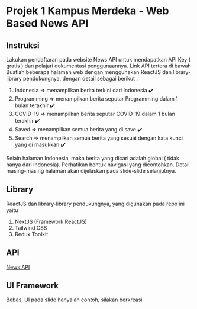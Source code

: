 # Projek 1 Kampus Merdeka - Web Based News API

## Instruksi
Lakukan pendaftaran pada website News API untuk mendapatkan API Key ( gratis ) dan pelajari
dokumentasi penggunaannya. Link API tertera di bawah
Buatlah beberapa halaman web dengan menggunakan ReactJS dan library-library pendukungnya,
dengan detail sebagai berikut :
1. Indonesia => menampilkan berita terkini dari Indonesia :heavy_check_mark:
2. Programming => menampilkan berita seputar Programming dalam 1 bulan terakhir :heavy_check_mark:
3. COVID-19 => menampilkan berita seputar COVID-19 dalam 1 bulan terakhir :heavy_check_mark:
4. Saved => menampilkan semua berita yang di save :heavy_check_mark:
5. Search => menampilkan semua berita yang sesuai dengan kata kunci yang di masukkan :heavy_check_mark:

Selain halaman Indonesia, maka berita yang dicari adalah global ( tidak hanya dari Indonesia).
Perhatikan bentuk navigasi yang dicontohkan.
Detail masing-masing halaman akan dijelaskan pada slide-slide selanjutnya.

## Library
ReactJS dan library-library pendukungnya, yang digunakan pada repo ini yaitu
1. NextJS (Framework ReactJS)
3. Tailwind CSS
2. Redux Toolkit

## API
[News API](https://newsapi.org)

## UI Framework
Bebas, UI pada slide hanyalah contoh, silakan berkreasi
